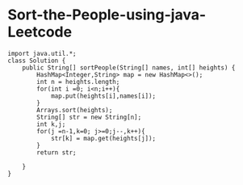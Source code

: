# Sort-the-People-using-java-Leetcode

    import java.util.*;
    class Solution {
        public String[] sortPeople(String[] names, int[] heights) {
            HashMap<Integer,String> map = new HashMap<>();
            int n = heights.length;
            for(int i =0; i<n;i++){
                map.put(heights[i],names[i]);
            }
            Arrays.sort(heights);
            String[] str = new String[n];
            int k,j;
            for(j =n-1,k=0; j>=0;j--,k++){
                str[k] = map.get(heights[j]);
            }
            return str;
    
        }
    }
